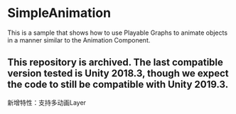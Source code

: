 # SimpleAnimation

This is a sample that shows how to use Playable Graphs to animate objects in a manner similar to the Animation Component. 

## This repository is archived. The last compatible version tested is Unity 2018.3, though we expect the code to still be compatible with Unity 2019.3.

新增特性：支持多动画Layer
